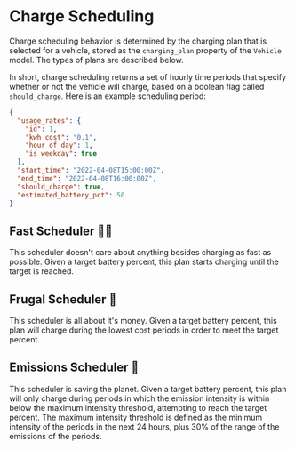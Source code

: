 # Charge Scheduling
Charge scheduling behavior is determined by the charging plan that is selected for a vehicle, stored as the `charging_plan` property of the `Vehicle` model.
The types of plans are described below.

In short, charge scheduling returns a set of hourly time periods that specify whether or not the vehicle will charge, based on a boolean flag called `should_charge`. Here is an example scheduling period:
```json
{
  "usage_rates": {
    "id": 1,
    "kwh_cost": "0.1",
    "hour_of_day": 1,
    "is_weekday": true
  },
  "start_time": "2022-04-08T15:00:00Z",
  "end_time": "2022-04-08T16:00:00Z",
  "should_charge": true,
  "estimated_battery_pct": 50
}
```

## Fast Scheduler 🏃‍♀️
This scheduler doesn't care about anything besides charging as fast as possible. Given a target battery percent, this plan starts charging until the target is reached.

## Frugal Scheduler 💸
This scheduler is all about it's money. Given a target battery percent, this plan will charge during the lowest cost periods in order to meet the target percent.

## Emissions Scheduler 🌳
This scheduler is saving the planet. Given a target battery percent, this plan  will only charge during periods in which the emission intensity is within below the maximum intensity threshold, attempting to reach the target percent.
The maximum intensity threshold is defined as the minimum intensity of the periods in the next 24 hours, plus 30% of the range of the emissions of the periods.


